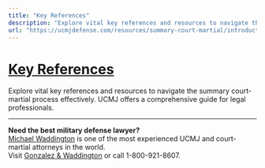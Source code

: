 ```yaml
---
title: "Key References"
description: "Explore vital key references and resources to navigate the summary court-martial process effectively. UCMJ offers a comprehensive guide for legal professionals."
url: "https://ucmjdefense.com/resources/summary-court-martial/introduction/key-references.html"
---
```


# [Key References](https://ucmjdefense.com/resources/summary-court-martial/introduction/key-references.html)

Explore vital key references and resources to navigate the summary court-martial process effectively. UCMJ offers a comprehensive guide for legal professionals.

---

**Need the best military defense lawyer?**  
[Michael Waddington](https://ucmjdefense.com/attorneys/michael-stewart-waddington-partner.html) is one of the most experienced UCMJ and court-martial attorneys in the world.  
Visit [Gonzalez & Waddington](https://ucmjdefense.com) or call 1-800-921-8607.
